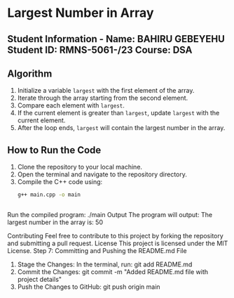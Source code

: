 # Largest Number in Array 
 
## Student Information - **Name**: BAHIRU GEBEYEHU **Student ID**: RMNS-5061-/23 **Course**: DSA 
 
## Algorithm 
1. Initialize a variable `largest` with the first element of the 
array. 
2. Iterate through the array starting from the second element. 
3. Compare each element with `largest`. 
4. If the current element is greater than `largest`, update 
`largest` with the current element. 
5. After the loop ends, `largest` will contain the largest 
number in the array. 
 
## How to Run the Code 
1. Clone the repository to your local machine. 
2. Open the terminal and navigate to the repository directory. 
3. Compile the C++ code using: 
   ```bash 
   g++ main.cpp -o main 
 
Run the compiled program: 
./main 
Output 
The program will output: 
The largest number in the array is: 50 
 
Contributing 
Feel free to contribute to this project by forking the 
repository and submitting a pull request. 
License 
This project is licensed under the MIT License. 
Step 7: Committing and Pushing the README.md File 
1. Stage the Changes: In the terminal, run: 
git add README.md 
2. Commit the Changes: 
git commit -m "Added README.md file with project details" 
3. Push the Changes to GitHub: 
git push origin main 




